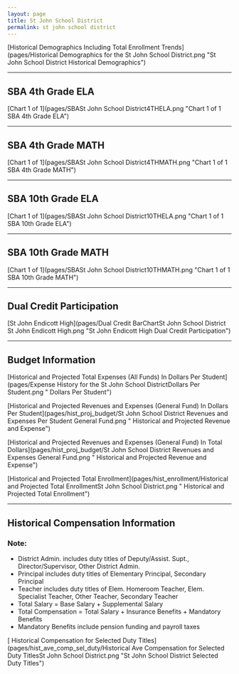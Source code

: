 ```yaml
---
layout: page
title: St John School District
permalink: st john school district
---
```



[Historical Demographics Including Total Enrollment Trends](pages/Historical Demographics for the St John School District.png "St John School District Historical Demographics")

___

## SBA 4th Grade ELA

[Chart 1 of 1](pages/SBASt John School District4THELA.png "Chart 1 of 1 SBA 4th Grade ELA")


___

## SBA 4th Grade MATH

[Chart 1 of 1](pages/SBASt John School District4THMATH.png "Chart 1 of 1 SBA 4th Grade MATH")


___

## SBA 10th Grade ELA

[Chart 1 of 1](pages/SBASt John School District10THELA.png "Chart 1 of 1 SBA 10th Grade ELA")


___

## SBA 10th Grade MATH

[Chart 1 of 1](pages/SBASt John School District10THMATH.png "Chart 1 of 1 SBA 10th Grade MATH")


___

## Dual Credit Participation

[St John Endicott High](pages/Dual Credit BarChartSt John School District St John Endicott High.png "St John Endicott High Dual Credit Participation")


___

## Budget Information

[Historical and Projected Total Expenses (All Funds) In Dollars Per Student](pages/Expense History for the St John School DistrictDollars Per Student.png " Dollars Per Student")

[Historical and Projected Revenues and Expenses (General Fund) In Dollars Per Student](pages/hist_proj_budget/St John School District Revenues and Expenses Per Student General Fund.png " Historical and Projected Revenue and Expense")

[Historical and Projected Revenues and Expenses (General Fund) In Total Dollars](pages/hist_proj_budget/St John School District Revenues and Expenses General Fund.png " Historical and Projected Revenue and Expense")

[Historical and Projected Total Enrollment](pages/hist_enrollment/Historical and Projected Total EnrollmentSt John School District.png " Historical and Projected Total Enrollment")


___

## Historical Compensation Information
### Note:
- District Admin. includes duty titles of Deputy/Assist. Supt., Director/Supervisor, Other District Admin.
- Principal includes duty titles of Elementary Principal, Secondary Principal
- Teacher includes duty titles of Elem. Homeroom Teacher, Elem. Specialist Teacher, Other Teacher, Secondary Teacher
- Total Salary = Base Salary + Supplemental Salary
- Total Compensation = Total Salary + Insurance Benefits + Mandatory Benefits
- Mandatory Benefits include pension funding and payroll taxes

[ Historical Compensation for Selected Duty Titles](pages/hist_ave_comp_sel_duty/Historical Ave Compensation for Selected Duty TitlesSt John School District.png "St John School District Selected Duty Titles")

